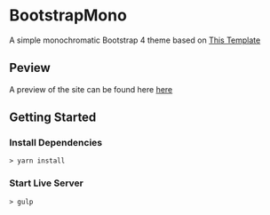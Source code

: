 # BootstrapMono
A simple monochromatic Bootstrap 4 theme based on [This Template][2]

## Peview
A preview of the site can be found here [here][1]

## Getting Started
### Install Dependencies
```
> yarn install
```

### Start Live Server
```
> gulp
```
[1]: https://nabeelvalley.github.io/BootstrapMono/
[2]: https://github.com/nabeelvalley/BS4ThemeStarter
